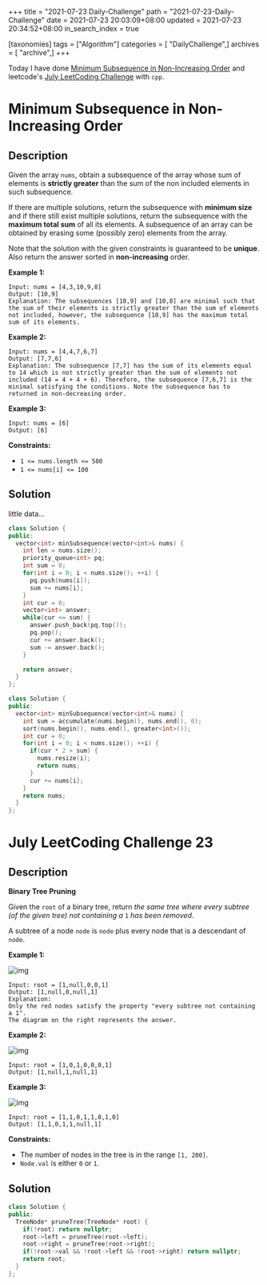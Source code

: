 +++
title = "2021-07-23 Daily-Challenge"
path = "2021-07-23-Daily-Challenge"
date = 2021-07-23 20:03:09+08:00
updated = 2021-07-23 20:34:52+08:00
in_search_index = true

[taxonomies]
tags = ["Algorithm"]
categories = [ "DailyChallenge",]
archives = [ "archive",]
+++

Today I have done [Minimum Subsequence in Non-Increasing Order](https://leetcode.com/problems/minimum-subsequence-in-non-increasing-order/description/) and leetcode's [July LeetCoding Challenge](https://leetcode.com/explore/challenge/card/july-leetcoding-challenge-2021/611/week-4-july-22nd-july-28th/3823/) with `cpp`.

<!-- more -->

# Minimum Subsequence in Non-Increasing Order

## Description

Given the array `nums`, obtain a subsequence of the array whose sum of elements is **strictly greater** than the sum of the non included elements in such subsequence. 

If there are multiple solutions, return the subsequence with **minimum size** and if there still exist multiple solutions, return the subsequence with the **maximum total sum** of all its elements. A subsequence of an array can be obtained by erasing some (possibly zero) elements from the array. 

Note that the solution with the given constraints is guaranteed to be **unique**. Also return the answer sorted in **non-increasing** order.

 

**Example 1:**

```
Input: nums = [4,3,10,9,8]
Output: [10,9] 
Explanation: The subsequences [10,9] and [10,8] are minimal such that the sum of their elements is strictly greater than the sum of elements not included, however, the subsequence [10,9] has the maximum total sum of its elements. 
```

**Example 2:**

```
Input: nums = [4,4,7,6,7]
Output: [7,7,6] 
Explanation: The subsequence [7,7] has the sum of its elements equal to 14 which is not strictly greater than the sum of elements not included (14 = 4 + 4 + 6). Therefore, the subsequence [7,6,7] is the minimal satisfying the conditions. Note the subsequence has to returned in non-decreasing order.  
```

**Example 3:**

```
Input: nums = [6]
Output: [6]
```

 

**Constraints:**

- `1 <= nums.length <= 500`
- `1 <= nums[i] <= 100`

## Solution

little data...

``` cpp
class Solution {
public:
  vector<int> minSubsequence(vector<int>& nums) {
    int len = nums.size();
    priority_queue<int> pq;
    int sum = 0;
    for(int i = 0; i < nums.size(); ++i) {
      pq.push(nums[i]);
      sum += nums[i];
    }
    int cur = 0;
    vector<int> answer;
    while(cur <= sum) {
      answer.push_back(pq.top());
      pq.pop();
      cur += answer.back();
      sum -= answer.back();
    }

    return answer;
  }
};
```

``` cpp
class Solution {
public:
  vector<int> minSubsequence(vector<int>& nums) {
    int sum = accumulate(nums.begin(), nums.end(), 0);
    sort(nums.begin(), nums.end(), greater<int>());
    int cur = 0;
    for(int i = 0; i < nums.size(); ++i) {
      if(cur * 2 > sum) {
        nums.resize(i);
        return nums;
      }
      cur += nums[i];
    }
    return nums;
  }
};
```

# July LeetCoding Challenge 23

## Description

**Binary Tree Pruning**

Given the `root` of a binary tree, return *the same tree where every subtree (of the given tree) not containing a* `1` *has been removed*.

A subtree of a node `node` is `node` plus every node that is a descendant of `node`.

 

**Example 1:**

![img](https://s3-lc-upload.s3.amazonaws.com/uploads/2018/04/06/1028_2.png)

```
Input: root = [1,null,0,0,1]
Output: [1,null,0,null,1]
Explanation: 
Only the red nodes satisfy the property "every subtree not containing a 1".
The diagram on the right represents the answer.
```

**Example 2:**

![img](https://s3-lc-upload.s3.amazonaws.com/uploads/2018/04/06/1028_1.png)

```
Input: root = [1,0,1,0,0,0,1]
Output: [1,null,1,null,1]
```

**Example 3:**

![img](https://s3-lc-upload.s3.amazonaws.com/uploads/2018/04/05/1028.png)

```
Input: root = [1,1,0,1,1,0,1,0]
Output: [1,1,0,1,1,null,1]
```

 

**Constraints:**

- The number of nodes in the tree is in the range `[1, 200]`.
- `Node.val` is either `0` or `1`.

## Solution

``` cpp
class Solution {
public:
  TreeNode* pruneTree(TreeNode* root) {
    if(!root) return nullptr;
    root->left = pruneTree(root->left);
    root->right = pruneTree(root->right);
    if(!root->val && !root->left && !root->right) return nullptr;
    return root;
  }
};
```
